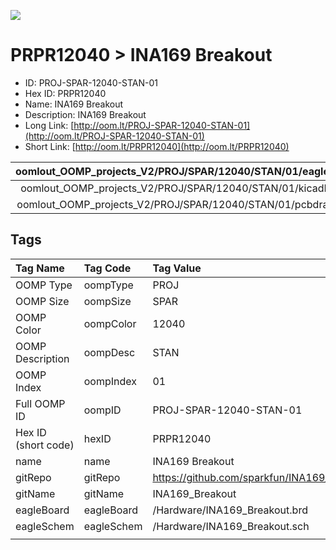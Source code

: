 


  
![][im]
# PRPR12040 > INA169 Breakout

- ID: PROJ-SPAR-12040-STAN-01
- Hex ID: PRPR12040
- Name: INA169 Breakout
- Description: INA169 Breakout
- Long Link: [http://oom.lt/PROJ-SPAR-12040-STAN-01](http://oom.lt/PROJ-SPAR-12040-STAN-01)
- Short Link: [http://oom.lt/PRPR12040](http://oom.lt/PRPR12040)
  

|oomlout_OOMP_projects_V2/PROJ/SPAR/12040/STAN/01/eagleImage.png|oomlout_OOMP_projects_V2/PROJ/SPAR/12040/STAN/01/eagleSchemImage.png|oomlout_OOMP_projects_V2/PROJ/SPAR/12040/STAN/01/kicadPcb3dFront.png|oomlout_OOMP_projects_V2/PROJ/SPAR/12040/STAN/01/kicadPcb3dBack.png|
| :---: | :---: | :---: | :---: |
|oomlout_OOMP_projects_V2/PROJ/SPAR/12040/STAN/01/kicadPcb3d.png|oomlout_OOMP_projects_V2/PROJ/SPAR/12040/STAN/01/bomBack.png|oomlout_OOMP_projects_V2/PROJ/SPAR/12040/STAN/01/bomFront.png|oomlout_OOMP_projects_V2/PROJ/SPAR/12040/STAN/01/pcbdraw.svg|
|oomlout_OOMP_projects_V2/PROJ/SPAR/12040/STAN/01/pcbdrawBack.svg||||

## Tags
  

|Tag Name|Tag Code|Tag Value|
| :--- | :--- | :--- |
|OOMP Type|oompType|PROJ|
|OOMP Size|oompSize|SPAR|
|OOMP Color|oompColor|12040|
|OOMP Description|oompDesc|STAN|
|OOMP Index|oompIndex|01|
|Full OOMP ID|oompID|PROJ-SPAR-12040-STAN-01|
|Hex ID (short code)|hexID|PRPR12040|
|name|name|INA169 Breakout|
|gitRepo|gitRepo|https://github.com/sparkfun/INA169_Breakout|
|gitName|gitName|INA169_Breakout|
|eagleBoard|eagleBoard|/Hardware/INA169_Breakout.brd|
|eagleSchem|eagleSchem|/Hardware/INA169_Breakout.sch|
||||



[im]: PROJ/SPAR/12040/STAN/01/kicadPcb3d_450.png
